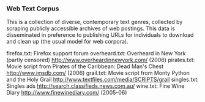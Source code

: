### Web Text Corpus

This is a collection of diverse, contemporary text genres,
collected by scraping publicly accessible archives of web postings.
This data is disseminated in preference to publishing URLs for
individuals to download and clean up (the usual model for web corpora).

firefox.txt: Firefox support forum
overheard.txt: Overheard in New York (partly censored) http://www.overheardinnewyork.com/ (2006)
pirates.txt: Movie script from Pirates of the Caribbean: Dead Man's Chest http://www.imsdb.com/  (2006)
grail.txt: Movie script from Monty Python and the Holy Grail http://www.textfiles.com/media/SCRIPTS/grail
singles.txt: Singles ads  http://search.classifieds.news.com.au/
wine.txt:  Fine Wine Diary http://www.finewinediary.com/ (2005-06)
